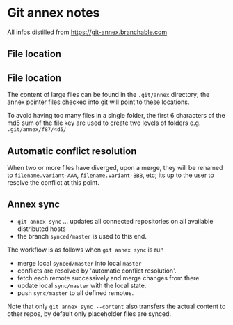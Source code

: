 # Git annex notes

All infos distilled from https://git-annex.branchable.com

## File location

## File location
The content of large files can be found in the `.git/annex` directory; the annex pointer files checked into git will point to these locations.

To avoid having too many files in a single folder, the first 6 characters of the md5 sum of the file key are used to create two levels of folders e.g. `.git/annex/f87/4d5/`

## Automatic conflict resolution
When two or more files have diverged, upon a merge, they will be renamed to `filename.variant-AAA`, `filename.variant-BBB`, etc; its up to the user to resolve the conflict at this point.

## Annex sync
- `git annex sync` ... updates all connected repositories on all available distributed hosts
- the branch `synced/master` is used to this end.

The workflow is as follows when `git annex sync` is run
- merge local `synced/master` into local `master`
- conflicts are resolved by 'automatic conflict resolution'.
- fetch each remote successively and merge changes from there.
- update local `sync/master` with the local state.
- push `sync/master` to all defined remotes.

Note that only `git annex sync --content` also transfers the actual content to other repos, by default only placeholder files are synced.
